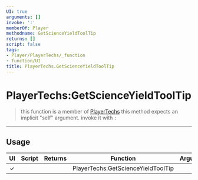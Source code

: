 ```yaml
---
UI: true
arguments: []
invoke: ':'
memberOf: Player
methodname: GetScienceYieldToolTip
returns: []
script: false
tags:
- Player/PlayerTechs/_function
- function/UI
title: PlayerTechs.GetScienceYieldToolTip
---
```

# PlayerTechs:GetScienceYieldToolTip
> this function is a member of [PlayerTechs](civ-6/lua/PlayerTechs.md)
> this method expects an implicit "self" argument. invoke it with `:`
-----
## Usage
|  UI | Script | Returns | Function | Arguments |
|:---:|:------:|-------:|:--------:|:---------|
|✓| ||PlayerTechs:GetScienceYieldToolTip||
